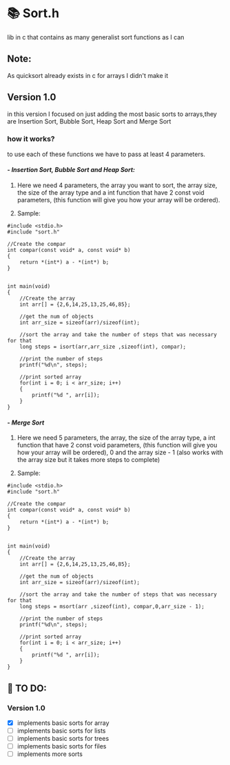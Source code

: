 # :books: Sort.h
lib in c that contains as many generalist sort functions as I can

## Note:
As quicksort already exists in c for arrays I didn't make it

## Version 1.0

in this version I focused on just adding the most basic sorts to arrays,they are 
Insertion Sort, Bubble Sort, Heap Sort and Merge Sort

### how it works?

to use each of these functions we have to pass at least 4 parameters.

#### - *Insertion Sort, Bubble Sort and Heap Sort:*

1. Here we need 4 parameters, the array you want to sort, the array size, the size of the array type and a int function that have 2 const void parameters, 
(this function will give you how your array will be ordered).

2. Sample:
```
#include <stdio.h>
#include "sort.h"

//Create the compar
int compar(const void* a, const void* b)
{
    return *(int*) a - *(int*) b;
}


int main(void)
{
    //Create the array
    int arr[] = {2,6,14,25,13,25,46,85};
    
    //get the num of objects
    int arr_size = sizeof(arr)/sizeof(int);

    //sort the array and take the number of steps that was necessary for that
    long steps = isort(arr,arr_size ,sizeof(int), compar);

    //print the number of steps
    printf("%d\n", steps);

    //print sorted array
    for(int i = 0; i < arr_size; i++)
    {
        printf("%d ", arr[i]);
    }
}
```
#### - *Merge Sort*

1. Here we need 5 parameters, the array, the size of the array type, a int function that have 2 const void parameters, 
(this function will give you how your array will be ordered), 0 and  the array size - 1 (also works with the array size but it takes more steps to complete)

2. Sample:
```
#include <stdio.h>
#include "sort.h"

//Create the compar
int compar(const void* a, const void* b)
{
    return *(int*) a - *(int*) b;
}


int main(void)
{
    //Create the array
    int arr[] = {2,6,14,25,13,25,46,85};
    
    //get the num of objects
    int arr_size = sizeof(arr)/sizeof(int);

    //sort the array and take the number of steps that was necessary for that
    long steps = msort(arr ,sizeof(int), compar,0,arr_size - 1);

    //print the number of steps
    printf("%d\n", steps);

    //print sorted array
    for(int i = 0; i < arr_size; i++)
    {
        printf("%d ", arr[i]);
    }
}
```


## :pencil: TO DO:

### Version 1.0

- [x] implements basic sorts for array
- [ ] implements basic sorts for lists
- [ ] implements basic sorts for trees
- [ ] implements basic sorts for files
- [ ] implements more sorts
